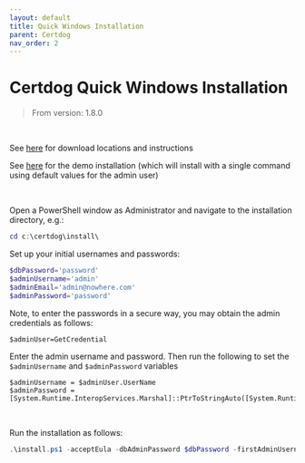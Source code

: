 ```yaml
---
layout: default
title: Quick Windows Installation
parent: Certdog
nav_order: 2
---
```


# Certdog Quick Windows Installation

> From version: 1.8.0

 <br>

See [here](download-locations.html) for download locations and instructions

See [here](demo-quickstart.html) for the demo installation (which will install with a single command using default values for the admin user)

<br>

Open a PowerShell window as Administrator and navigate to the installation directory, e.g.:

```powershell
cd c:\certdog\install\
```

Set up your initial usernames and passwords:

```powershell
$dbPassword='password'
$adminUsername='admin'
$adminEmail='admin@nowhere.com'
$adminPassword='password'
```

Note, to enter the passwords in a secure way, you may obtain the admin credentials as follows:

```
$adminUser=GetCredential
```

Enter the admin username and password. Then run the following to set the ``$adminUsername`` and ``$adminPassword`` variables

```
$adminUsername = $adminUser.UserName
$adminPassword = [System.Runtime.InteropServices.Marshal]::PtrToStringAuto([System.Runtime.InteropServices.Marshal]::SecureStringToBSTR($adminUser.Password))
```

<br>

Run the installation as follows:

```powershell
.\install.ps1 -acceptEula -dbAdminPassword $dbPassword -firstAdminUsername $adminUsername -firstAdminEmail $adminEmail -firstAdminPassword $adminPassword -listeningIpAddress 0.0.0.0 -listeningPort 443 -installAdcsAgent
```

